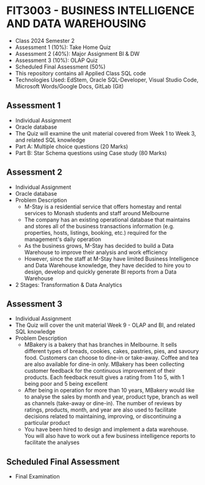 # FIT3003 - BUSINESS INTELLIGENCE AND DATA WAREHOUSING 
- Class 2024 Semester 2
- Assessment 1 (10%): Take Home Quiz
- Assessment 2 (40%): Major Assignment BI & DW
- Assessment 3 (10%): OLAP Quiz
- Scheduled Final Assessment (50%)
- This repository contains all Applied Class SQL code
- Technologies Used: EdStem, Oracle SQL-Developer, Visual Studio Code, Microsoft Words/Google Docs, GitLab (Git)

## Assessment 1
- Individual Assignment
- Oracle database
- The Quiz will examine the unit material covered from Week 1 to Week 3, and related SQL knowledge
- Part A: Multiple choice questions (20 Marks)
- Part B: Star Schema questions using Case study (80 Marks)

## Assessment 2
- Individual Assignment
- Oracle database
- Problem Description
  - M-Stay is a residential service that offers homestay and rental services to Monash students and staff around Melbourne
  - The company has an existing operational database that maintains and stores all of the business transactions information (e.g. properties, hosts, listings, booking, etc.) required for the management's daily operation
  - As the business grows, M-Stay has decided to build a Data Warehouse to improve their analysis and work efficiency
  - However, since the staff at M-Stay have limited Business Intelligence and Data Warehouse knowledge, they have decided to hire you to design, develop and quickly generate BI reports from a Data Warehouse
- 2 Stages: Transformation & Data Analytics
  
## Assessment 3
- Individual Assignment
- The Quiz will cover the unit material Week 9 - OLAP and BI, and related SQL knowledge
- Problem Description
  - MBakery is a bakery that has branches in Melbourne. It sells different types of breads, cookies, cakes, pastries, pies, and savoury food. Customers can choose to dine-in or take-away. Coffee and tea are also available for dine-in only. MBakery has been collecting customer feedback for the continuous improvement of their products. Each feedback result gives a rating from 1 to 5, with 1 being poor and 5 being excellent
  - After being in operation for more than 10 years, MBakery would like to analyse the sales by month and year, product type, branch as well as channels (take-away or dine-in).   The number of reviews by ratings, products, month, and year are also used to facilitate decisions related to maintaining, improving, or discontinuing a particular product
  - You have been hired to design and implement a data warehouse. You will also have to work out a few business intelligence reports to facilitate the analyses 
  
## Scheduled Final Assessment
- Final Examination
